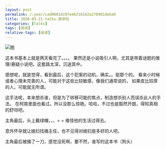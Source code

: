 ```yaml
---
layout: post
permalink: /:year/cad9681dc07e46318162a278901deba9
title: 2020-03-21-talks-放学后
categories: [talks]
tags: [阅读]
relative-tags: [阅读]
---
```


![图](https://gitee.com/linxingyang/at-2020-10-02-image/raw/master/image/T-talks/image/2020/books/fxh.jpg)

这本书基本上就是两天看完了。。。。
果然还是小说吸引人啊，尤其是带着谜题的推理/悬疑小说吧。这套路太深，沉迷其中。


感想呢，就是觉得，看到最后，这个犯案的动机，确实。。挺那个的。
看来小时候或者心理未完善的人，可能对于这些比较敏感，像我们通常说的，
如果皮比较厚的人，可能就无所谓。

这手法呢，本来想杀谁，但是为了转移可能的焦点，制造想杀别人而误杀此人的手法。
在柯南里面也看过。所以没那么惊艳。哈哈，不过也是豁然开朗，得知真相的舒坦吧。

主角最后，头上戴绿帽，，，= = 难怪他的生活过得去。

意外怀孕就让媳妇找捅主任，也不见得对媳妇是多好的人吧。

主角最后被捅了一刀，感觉没死啊，要不然，谁写的这本书（狗头）


